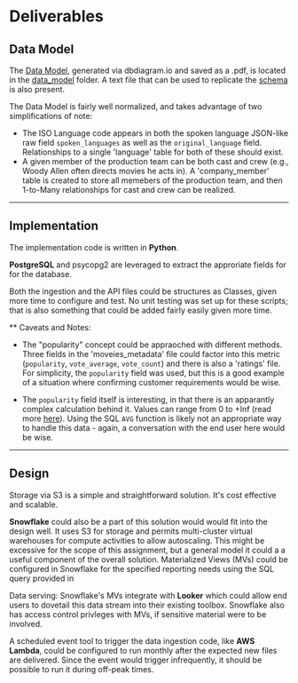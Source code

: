 # Deliverables



## Data Model 
The [Data Model](data_model/DATAMODEL.pdf), generated via dbdiagram.io and saved as a .pdf, is located in the [data_model](data_model) folder. A text file that can be used to replicate the [schema](data_model/data_model_code.txt) is also present.

The Data Model is fairly well normalized, and takes advantage of two simplifications of note:
- The ISO Language code appears in both the spoken language JSON-like raw field `spoken_languages` as well as the `original_language` field.  Relationships to a single 'language' table for both of these should exist.
- A given member of the production team can be both cast and crew (e.g., Woody Allen often directs movies he acts in).  A 'company_member' table is created to store all memebers of the production team, and then 1-to-Many relationships for cast and crew can be realized.

---

## Implementation

The implementation code is written in **Python**.

**PostgreSQL** and psycopg2 are leveraged to extract the approriate fields for for the database.

Both the ingestion and the API files could be structures as Classes, given more time to configure and test.
No unit testing was set up for these scripts; that is also something that could be added fairly easily given more time.

** Caveats and Notes:

- The "popularity" concept could be appraoched with different methods.  Three fields in the 'moveies_metadata' file could factor into this metric (`popularity`, `vote_average`, `vote_count`) and there is also a 'ratings' file.  For simplicity, the `popularity` field was used, but this is a good example of a situation where confirming customer requirements would be wise. 

- The `popularity` field itself is interesting, in that there is an apparantly complex calculation behind it.   Values can range from 0 to +Inf (read more [here](https://www.themoviedb.org/talk/5141d424760ee34da71431b0)).  Using the SQL `AVG` function is likely not an appropriate way to handle this data - again, a conversation with the end user here would be wise.

---

## Design

Storage via S3 is a simple and straightforward solution.  It's cost effective and scalable.

**Snowflake** could also be a part of this solution would would fit into the design well.  It uses S3 for storage and permits multi-cluster virtual warehouses for compute activities to allow autoscaling.  This might be excessive for the scope of this assignment, but a general model it could a a useful component of the overall solution.  Materialized Views (MVs) could be configured in Snowflake for the specified reporting needs using the SQL query provided in 

Data serving: Snowflake's MVs integrate with **Looker** which could allow end users to dovetail this data stream into their existing toolbox.  Snowflake also has access control privleges with MVs, if sensitive material were to be involved.

A scheduled event tool to trigger the data ingestion code, like **AWS Lambda**, could be configured to run monthly after the expected new files are delivered.  Since the event would trigger infrequently, it should be possible to run it during off-peak times.


